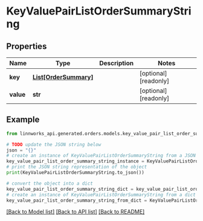 # KeyValuePairListOrderSummaryString


## Properties

Name | Type | Description | Notes
------------ | ------------- | ------------- | -------------
**key** | [**List[OrderSummary]**](OrderSummary.md) |  | [optional] [readonly] 
**value** | **str** |  | [optional] [readonly] 

## Example

```python
from linnworks_api.generated.orders.models.key_value_pair_list_order_summary_string import KeyValuePairListOrderSummaryString

# TODO update the JSON string below
json = "{}"
# create an instance of KeyValuePairListOrderSummaryString from a JSON string
key_value_pair_list_order_summary_string_instance = KeyValuePairListOrderSummaryString.from_json(json)
# print the JSON string representation of the object
print(KeyValuePairListOrderSummaryString.to_json())

# convert the object into a dict
key_value_pair_list_order_summary_string_dict = key_value_pair_list_order_summary_string_instance.to_dict()
# create an instance of KeyValuePairListOrderSummaryString from a dict
key_value_pair_list_order_summary_string_from_dict = KeyValuePairListOrderSummaryString.from_dict(key_value_pair_list_order_summary_string_dict)
```
[[Back to Model list]](../README.md#documentation-for-models) [[Back to API list]](../README.md#documentation-for-api-endpoints) [[Back to README]](../README.md)


